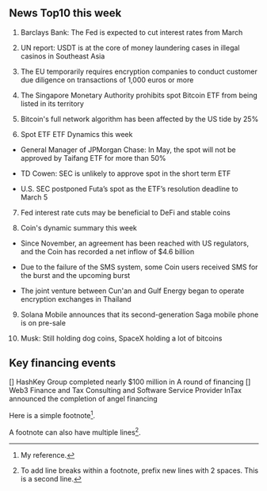 # 

## News Top10 this week

1. Barclays Bank: The Fed is expected to cut interest rates from March

2. UN report: USDT is at the core of money laundering cases in illegal casinos in Southeast Asia

3. The EU temporarily requires encryption companies to conduct customer due diligence on transactions of 1,000 euros or more

4. The Singapore Monetary Authority prohibits spot Bitcoin ETF from being listed in its territory

5. Bitcoin's full network algorithm has been affected by the US tide by 25%

6. Spot ETF ETF Dynamics this week

- General Manager of JPMorgan Chase: In May, the spot will not be approved by Taifang ETF for more than 50%

- TD Cowen: SEC is unlikely to approve spot in the short term ETF

- U.S. SEC postponed Futa’s spot as the ETF’s resolution deadline to March 5

7. Fed interest rate cuts may be beneficial to DeFi and stable coins

8. Coin's dynamic summary this week

- Since November, an agreement has been reached with US regulators, and the Coin has recorded a net inflow of $4.6 billion

- Due to the failure of the SMS system, some Coin users received SMS for the burst and the upcoming burst

- The joint venture between Cun'an and Gulf Energy began to operate encryption exchanges in Thailand

9. Solana Mobile announces that its second-generation Saga mobile phone is on pre-sale

10. Musk: Still holding dog coins, SpaceX holding a lot of bitcoins


## Key financing events

[] HashKey Group completed nearly $100 million in A round of financing
[] Web3 Finance and Tax Consulting and Software Service Provider InTax announced the completion of angel financing


Here is a simple footnote[^1].

A footnote can also have multiple lines[^2].

[^1]: My reference.
[^2]: To add line breaks within a footnote, prefix new lines with 2 spaces.
  This is a second line.


